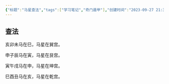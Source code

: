 ```yaml
---
{"标题":"马星查法","tags":["学习笔记","奇门遁甲"],"创建时间":"2023-09-27 21:37","修改时间":"2023-09-27 21:37","dg-publish":true,"permalink":"/卢曼卡片盒/术语库/奇门遁甲术语/马星/","dgPassFrontmatter":true}
---
```


## 查法 

亥卯未马在巳，马星在巽宫。

申子辰马在寅，马星在艮宫。

寅午戌马在申，马星在坤宫。

巳酉丑马在亥，马星在乾宫。
